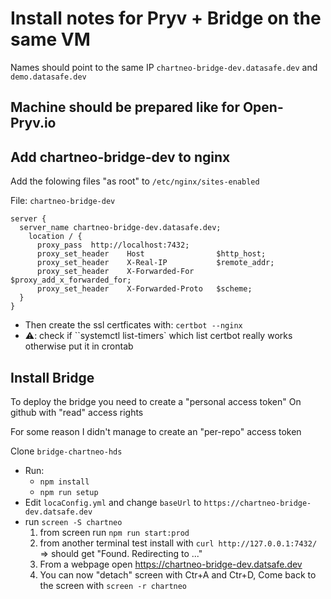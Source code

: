 # Install notes for Pryv + Bridge on the same VM

Names should point to the same IP  `chartneo-bridge-dev.datasafe.dev` and  `demo.datasafe.dev` 

## Machine should be prepared like for Open-Pryv.io

## Add chartneo-bridge-dev to nginx

Add the folowing files "as root" to `/etc/nginx/sites-enabled`

File: `chartneo-bridge-dev`

```
server {
  server_name chartneo-bridge-dev.datasafe.dev;
	location / {
      proxy_pass  http://localhost:7432;
      proxy_set_header    Host                $http_host;
      proxy_set_header    X-Real-IP           $remote_addr;
      proxy_set_header    X-Forwarded-For     $proxy_add_x_forwarded_for;
      proxy_set_header    X-Forwarded-Proto   $scheme;
  }
}
```



- Then create the ssl certficates with: `certbot --nginx`
- ⚠️: check if ``systemctl list-timers`  which list certbot really works otherwise put it in crontab


## Install Bridge

To deploy the bridge you need to create a "personal access token" On github with "read" access rights

For some reason I didn't manage to create an "per-repo" access token

Clone `bridge-chartneo-hds`   

- Run:
  - `npm install`
  - `npm run setup`
- Edit `locaConfig.yml` and change `baseUrl` to `https://chartneo-bridge-dev.datsafe.dev`
- run `screen -S chartneo` 
  1. from screen run `npm run start:prod`
  2. from another terminal test install with `curl http://127.0.0.1:7432/` 
     => should get "Found. Redirecting to ..."
  3. From a webpage open https://chartneo-bridge-dev.datsafe.dev
  4. You can now "detach" screen with Ctr+A  and Ctr+D, 
     Come back to the screen with `screen -r chartneo` 